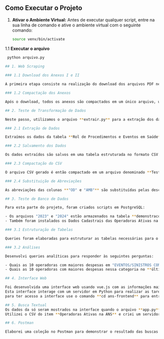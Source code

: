 ## Como Executar o Projeto

1. **Ativar o Ambiente Virtual:**
   Antes de executar qualquer script, entre na sua linha de comando e ative o ambiente virtual com o seguinte comando:
   ```bash
   source venv/bin/activate
1.1 **Executar o arquivo**
   ```bash
    python arquivo.py
    
## 1. Web Scraping

### 1.1 Download dos Anexos I e II

A primeira etapa consiste na realização do download dos arquivos PDF necessários.

### 1.2 Compactação dos Anexos

Após o download, todos os anexos são compactados em um único arquivo, utilizando o arquivo **zip.py**, que pode gerar arquivos em formato ZIP, RAR, etc.

## 2. Teste de Transformação de Dados

Neste passo, utilizamos o arquivo **extrair.py** para a extração dos dados:

### 2.1 Extração de Dados

Extraímos os dados da tabela **Rol de Procedimentos e Eventos em Saúde** do PDF do Anexo I (todas as páginas).

### 2.2 Salvamento dos Dados

Os dados extraídos são salvos em uma tabela estruturada no formato CSV.

### 2.3 Compactação do CSV

O arquivo CSV gerado é então compactado em um arquivo denominado **Teste_{seu_nome}.zip**.

### 2.4 Substituição de Abreviações

As abreviações das colunas **"OD" e "AMB"** são substituídas pelas descrições completas, conforme a legenda no rodapé.

## 3. Teste de Banco de Dados

Para esta parte do projeto, foram criados scripts em PostgreSQL:

- Os arquivos "2023" e "2024" estão armazenados na tabela **demonstracoes_contabeis**, cada um com 4 arquivos ZIP.
- Também foram instalados os Dados Cadastrais das Operadoras Ativas na ANS em formato CSV, armazenados na pasta **operadoras_ativas**.

### 3.1 Estruturação de Tabelas

Queries foram elaboradas para estruturar as tabelas necessárias para o arquivo CSV, bem como para importar o conteúdo dos arquivos preparados, garantindo o encoding correto.

### 3.2 Análises

Desenvolvi queries analíticas para responder às seguintes perguntas:

- Quais as 10 operadoras com maiores despesas em "EVENTOS/SINISTROS CONHECIDOS OU AVISADOS DE ASSISTÊNCIA À SAÚDE MÉDICO HOSPITALAR" **no último trimestre**?
- Quais as 10 operadoras com maiores despesas nessa categoria no **último ano**?

## 4. Interface Web

 Foi desenvolvida uma interface web usando vue.js com as informações mais relevantes do arquivo.
 Esta interface interage com um servidor em Python para realizar as tarefas mencionadas anteriormente.
 para ter acesso a interface use o comando **cd ans-frontend** para entrar na pasta e logo em seguida para executar use **npm run serve**.

## 5. Busca Textual
Os dados da só seram mostrados na interface quando o arquivo **app.py** for executado, sendo assim abra outro terminal e execute o arquivo e logo em seguida os dados serão mostrados.
Utilizei o CSV do item **Operadoras Ativas na ANS** e criei um servidor com uma rota que realiza uma busca textual na lista de cadastros de operadoras preparada anteriormente e retorna os registros mais relevantes.

## 6. Postman

Elaborei uma coleção no Postman para demonstrar o resultado das buscas realizadas. Essa coleção permite a visualização e testes das rotas disponíveis no servidor.

